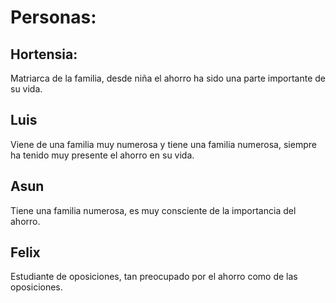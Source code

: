 # **Personas:**   

## **Hortensia:**    
Matriarca de la familia, desde niña el ahorro ha sido una parte importante de su vida.   

## **Luis**   
Viene de una familia muy numerosa y tiene una familia numerosa, siempre ha tenido muy presente el ahorro en su vida.   

## **Asun**
Tiene una familia numerosa, es muy consciente de la importancia del ahorro.   

## **Felix**
Estudiante de oposiciones, tan preocupado por el ahorro como de las oposiciones.    
